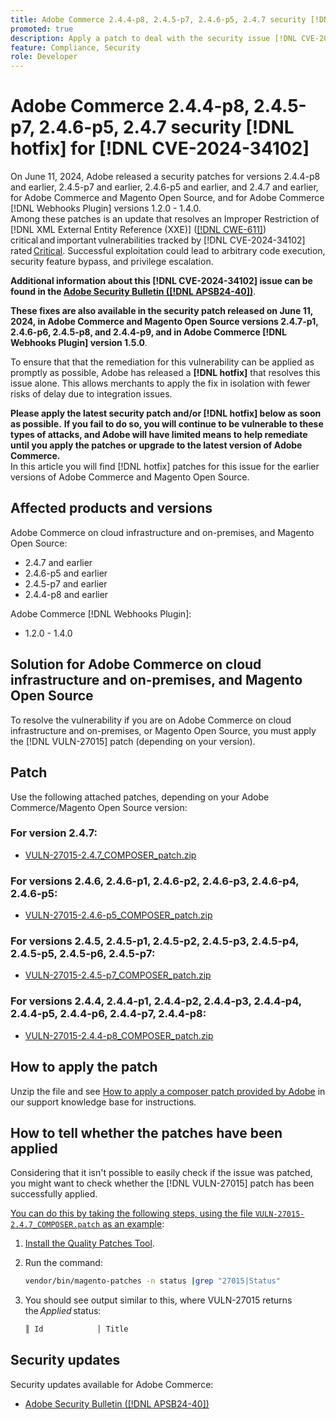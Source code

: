 ```yaml
---
title: Adobe Commerce 2.4.4-p8, 2.4.5-p7, 2.4.6-p5, 2.4.7 security [!DNL hotfix] for [!DNL CVE-2024-34102]
promoted: true
description: Apply a patch to deal with the security issue [!DNL CVE-2024-34102] for Adobe Commerce 2.4.4-p8, 2.4.5-p7, 2.4.6-p5, 2.4.7 and earlier versions, and for Adobe Commerce [!DNL Webhooks Plugin] versions 1.2.0 - 1.4.0.
feature: Compliance, Security
role: Developer
---
```

# Adobe Commerce 2.4.4-p8, 2.4.5-p7, 2.4.6-p5, 2.4.7 security [!DNL hotfix] for [!DNL CVE-2024-34102]

On June 11, 2024, Adobe released a security patches for versions 2.4.4-p8 and earlier, 2.4.5-p7 and earlier, 2.4.6-p5 and earlier, and 2.4.7 and earlier, for Adobe Commerce and Magento Open Source, and for Adobe Commerce [!DNL Webhooks Plugin] versions 1.2.0 - 1.4.0.<br>
Among these patches is an update that resolves an Improper Restriction of [!DNL XML External Entity Reference (XXE)] ([[!DNL CWE-611]](https://cwe.mitre.org/data/definitions/611.html)) critical and important vulnerabilities tracked by [!DNL CVE-2024-34102] rated [Critical](https://helpx.adobe.com/security/severity-ratings.html).
Successful exploitation could lead to arbitrary code execution, security feature bypass, and privilege escalation.

**Additional information about this [!DNL CVE-2024-34102] issue can be found in the [Adobe Security Bulletin ([!DNL APSB24-40])](https://helpx.adobe.com/security/products/magento/apsb24-40.html)**.

**These fixes are also available in the security patch released on June 11, 2024, in Adobe Commerce and Magento Open Source versions 2.4.7-p1, 2.4.6-p6, 2.4.5-p8, and 2.4.4-p9, and in Adobe Commerce [!DNL Webhooks Plugin] version 1.5.0**.

To ensure that that the remediation for this vulnerability can be applied as promptly as possible, Adobe has released a **[!DNL hotfix]** that resolves this issue alone. This allows merchants to apply the fix in isolation with fewer risks of delay due to integration issues. 

**Please apply the latest security patch and/or [!DNL hotfix] below as soon as possible.**
**If you fail to do so, you will continue to be vulnerable to these types of attacks, and Adobe will have limited means to help remediate until you apply the patches or upgrade to the latest version of Adobe Commerce.**<br>
In this article you will find [!DNL hotfix] patches for this issue for the earlier versions of Adobe Commerce and Magento Open Source. 
 
## Affected products and versions

Adobe Commerce on cloud infrastructure and on-premises, and Magento Open Source:

* 2.4.7 and earlier
* 2.4.6-p5 and earlier
* 2.4.5-p7 and earlier
* 2.4.4-p8 and earlier

Adobe Commerce [!DNL Webhooks Plugin]: 

* 1.2.0 - 1.4.0

## Solution for Adobe Commerce on cloud infrastructure and on-premises, and Magento Open Source 

To resolve the vulnerability if you are on Adobe Commerce on cloud infrastructure and on-premises, or Magento Open Source, you must apply the [!DNL VULN-27015] patch (depending on your version).

## Patch

Use the following attached patches, depending on your Adobe Commerce/Magento Open Source version:

### For version 2.4.7:

* [VULN-27015-2.4.7_COMPOSER_patch.zip](assets/VULN-27015-2.4.7_COMPOSER_patch.zip)

### For versions 2.4.6, 2.4.6-p1, 2.4.6-p2, 2.4.6-p3, 2.4.6-p4, 2.4.6-p5:

* [VULN-27015-2.4.6-p5_COMPOSER_patch.zip](assets/VULN-27015-2.4.6-p5_COMPOSER_patch.zip)

### For versions 2.4.5, 2.4.5-p1, 2.4.5-p2, 2.4.5-p3, 2.4.5-p4, 2.4.5-p5, 2.4.5-p6, 2.4.5-p7:

* [VULN-27015-2.4.5-p7_COMPOSER_patch.zip](assets/VULN-27015-2.4.5-p7_COMPOSER_patch.zip)

### For versions 2.4.4, 2.4.4-p1, 2.4.4-p2, 2.4.4-p3, 2.4.4-p4, 2.4.4-p5, 2.4.4-p6, 2.4.4-p7, 2.4.4-p8:

* [VULN-27015-2.4.4-p8_COMPOSER_patch.zip](assets/VULN-27015-2.4.4-p8_COMPOSER_patch.zip)


## How to apply the patch

Unzip the file and see [How to apply a composer patch provided by Adobe](https://experienceleague.adobe.com/docs/commerce-knowledge-base/kb/how-to/how-to-apply-a-composer-patch-provided-by-magento.html) in our support knowledge base for instructions.

## How to tell whether the patches have been applied 

Considering that it isn't possible to easily check if the issue was patched, you might want to check whether the [!DNL VULN-27015] patch has been successfully applied. 

<u>You can do this by taking the following steps, using the file `VULN-27015-2.4.7_COMPOSER.patch` as an example</u>:

1. [Install the Quality Patches Tool](https://experienceleague.adobe.com/docs/commerce-operations/tools/quality-patches-tool/usage.html).
1. Run the command:

    ```bash
    vendor/bin/magento-patches -n status |grep "27015|Status"
    ```

1. You should see output similar to this, where VULN-27015 returns the *Applied* status:

    ```bash
    ║ Id            │ Title                                                        │ Category        │ Origin                 │ Status      │ Details                                          ║ ║ N/A           │ ../m2-hotfixes/VULN-27015-2.4.7_COMPOSER_patch.patch      │ Other           │ Local                  │ Applied     │ Patch type: Custom                                
    ```

## Security updates

Security updates available for Adobe Commerce:

* [Adobe Security Bulletin ([!DNL APSB24-40])](https://helpx.adobe.com/security/products/magento/apsb24-40.html)
